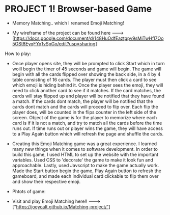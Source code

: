 # PROJECT 1! **Browser-based Game**



- Memory Matching.. which I renamed Emoji Matching!

- My wireframe of the project can be found here ---> [https://docs.google.com/document/d/148HuOdfEaztgpv9sMiTwHfI7Oo5OSt8EyqFYq1vSpGo/edit?usp=sharing]


How to play:

- Once player opens site, they will be prompted to click Start which in turn woill begin the timer of 45 seconds and game will begin. The game will begin with all the cards flipped over showing the back side, in a 4 by 4 table consisting of 16 cards. The player must then click a card to see which emoji is hiding behind it. Once the player sees the emoji, they will need to click another card to see if it matches. If the card matches, the cards will stay flipped up and player will be notified that they have found a match. If the cards dont match, the player will be notified that the cards dont match and the cards will proceed to flip over. Each flip the player does, will be counted in the flips counter in the left side of the screen. Object of the game is for the player to memorize where each card is if it is not a match, and try to match all the cards before the time runs out. If time runs out or player wins the game, they will have access to a Play Again button which will refresh the page and shuffle the cards. 

- Creating this Emoji Matching game was a great experience. I learned many new things when it comes to software development. In order to build this game, I used HTML to set up the website with the important variables. Used CSS to 'decorate' the game to make it look fun and approachable. Lastly, used Javscript to make the game actually work. Made the Start button begin the game, Play Again button to refresh the gameboard, and made each individual card clickable to flip them over and show their respective emoji.

- Phtots of game:




- Visit and play Emoji Matching here!! ---> ["https://joeycalt.github.io/Matching-project/"]